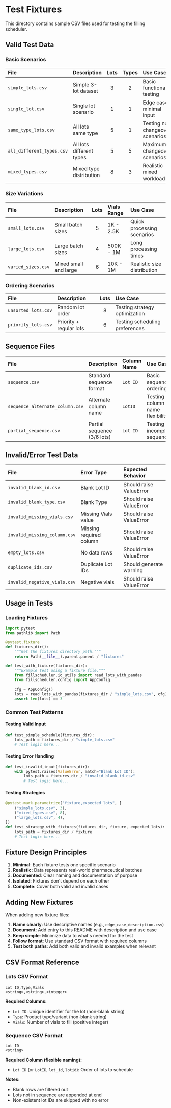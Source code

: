 # Test Fixtures

This directory contains sample CSV files used for testing the filling scheduler.

## Valid Test Data

### Basic Scenarios

| File | Description | Lots | Types | Use Case |
|:-----|:------------|:----:|:-----:|:---------|
| `simple_lots.csv` | Simple 3-lot dataset | 3 | 2 | Basic functionality testing |
| `single_lot.csv` | Single lot scenario | 1 | 1 | Edge case: minimal input |
| `same_type_lots.csv` | All lots same type | 5 | 1 | Testing no-changeover scenarios |
| `all_different_types.csv` | All lots different types | 5 | 5 | Maximum changeover scenarios |
| `mixed_types.csv` | Mixed type distribution | 8 | 3 | Realistic mixed workload |

### Size Variations

| File | Description | Lots | Vials Range | Use Case |
|:-----|:------------|:----:|:------------|:---------|
| `small_lots.csv` | Small batch sizes | 5 | 1K - 2.5K | Quick processing scenarios |
| `large_lots.csv` | Large batch sizes | 4 | 500K - 1M | Long processing times |
| `varied_sizes.csv` | Mixed small and large | 6 | 10K - 1M | Realistic size distribution |

### Ordering Scenarios

| File | Description | Lots | Use Case |
|:-----|:------------|:----:|:---------|
| `unsorted_lots.csv` | Random lot order | 8 | Testing strategy optimization |
| `priority_lots.csv` | Priority + regular lots | 6 | Testing scheduling preferences |

## Sequence Files

| File | Description | Column Name | Use Case |
|:-----|:------------|:------------|:---------|
| `sequence.csv` | Standard sequence format | `Lot ID` | Basic sequence ordering |
| `sequence_alternate_column.csv` | Alternate column name | `LotID` | Testing column name flexibility |
| `partial_sequence.csv` | Partial sequence (3/6 lots) | `Lot ID` | Testing incomplete sequences |

## Invalid/Error Test Data

| File | Error Type | Expected Behavior |
|:-----|:-----------|:------------------|
| `invalid_blank_id.csv` | Blank Lot ID | Should raise ValueError |
| `invalid_blank_type.csv` | Blank Type | Should raise ValueError |
| `invalid_missing_vials.csv` | Missing Vials value | Should raise ValueError |
| `invalid_missing_column.csv` | Missing required column | Should raise ValueError |
| `empty_lots.csv` | No data rows | Should raise ValueError |
| `duplicate_ids.csv` | Duplicate Lot IDs | Should generate warning |
| `invalid_negative_vials.csv` | Negative vials | Should raise ValueError |

## Usage in Tests

### Loading Fixtures

```python
import pytest
from pathlib import Path

@pytest.fixture
def fixtures_dir():
    """Get the fixtures directory path."""
    return Path(__file__).parent.parent / "fixtures"

def test_with_fixture(fixtures_dir):
    """Example test using a fixture file."""
    from fillscheduler.io_utils import read_lots_with_pandas
    from fillscheduler.config import AppConfig
    
    cfg = AppConfig()
    lots = read_lots_with_pandas(fixtures_dir / "simple_lots.csv", cfg)
    assert len(lots) == 3
```

### Common Test Patterns

#### Testing Valid Input
```python
def test_simple_schedule(fixtures_dir):
    lots_path = fixtures_dir / "simple_lots.csv"
    # Test logic here...
```

#### Testing Error Handling
```python
def test_invalid_input(fixtures_dir):
    with pytest.raises(ValueError, match="Blank Lot ID"):
        lots_path = fixtures_dir / "invalid_blank_id.csv"
        # Test logic here...
```

#### Testing Strategies
```python
@pytest.mark.parametrize("fixture,expected_lots", [
    ("simple_lots.csv", 3),
    ("mixed_types.csv", 8),
    ("large_lots.csv", 4),
])
def test_strategy_with_fixtures(fixtures_dir, fixture, expected_lots):
    lots_path = fixtures_dir / fixture
    # Test logic here...
```

## Fixture Design Principles

1. **Minimal**: Each fixture tests one specific scenario
2. **Realistic**: Data represents real-world pharmaceutical batches
3. **Documented**: Clear naming and documentation of purpose
4. **Isolated**: Fixtures don't depend on each other
5. **Complete**: Cover both valid and invalid cases

## Adding New Fixtures

When adding new fixture files:

1. **Name clearly**: Use descriptive names (e.g., `edge_case_description.csv`)
2. **Document**: Add entry to this README with description and use case
3. **Keep simple**: Minimize data to what's needed for the test
4. **Follow format**: Use standard CSV format with required columns
5. **Test both paths**: Add both valid and invalid examples when relevant

## CSV Format Reference

### Lots CSV Format
```csv
Lot ID,Type,Vials
<string>,<string>,<integer>
```

**Required Columns:**
- `Lot ID`: Unique identifier for the lot (non-blank string)
- `Type`: Product type/variant (non-blank string)
- `Vials`: Number of vials to fill (positive integer)

### Sequence CSV Format
```csv
Lot ID
<string>
```

**Required Column (flexible naming):**
- `Lot ID` (or `LotID`, `lot_id`, `lotid`): Order of lots to schedule

**Notes:**
- Blank rows are filtered out
- Lots not in sequence are appended at end
- Non-existent lot IDs are skipped with no error
